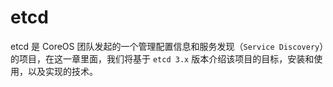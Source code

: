 # etcd

etcd 是 CoreOS 团队发起的一个管理配置信息和服务发现（`Service Discovery`）的项目，在这一章里面，我们将基于 `etcd 3.x` 版本介绍该项目的目标，安装和使用，以及实现的技术。
